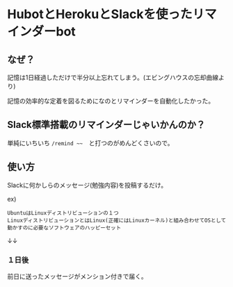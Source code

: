 # HubotとHerokuとSlackを使ったリマインダーbot

## なぜ？
記憶は1日経過しただけで半分以上忘れてしまう。(エビングハウスの忘却曲線より)

記憶の効率的な定着を図るためになのとリマインダーを自動化したかった。


## Slack標準搭載のリマインダーじゃいかんのか？
単純にいちいち `/remind ~~`　と打つのがめんどくさいので。

## 使い方
Slackに何かしらのメッセージ(勉強内容)を投稿するだけ。

ex)
```
UbuntuはLinuxディストリビューションの１つ
LinuxディストリビューションとはLinux(正確にはLinuxカーネル)と組み合わせてOSとして動かすのに必要なソフトウェアのハッピーセット
```
↓↓
### １日後
前日に送ったメッセージがメンション付きで届く。
